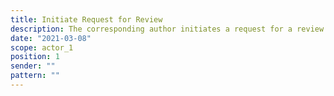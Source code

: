 ```yaml
---
title: Initiate Request for Review
description: The corresponding author initiates a request for a review of a resource in the repository
date: "2021-03-08"
scope: actor_1
position: 1
sender: ""
pattern: ""
---
```


